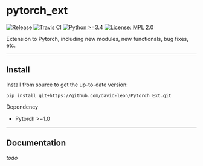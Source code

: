 # pytorch_ext
![Release](https://img.shields.io/badge/Release-0.8.8-brightgreen.svg)
[![Travis CI](https://travis-ci.org/david-leon/Pytorch_Ext.svg?branch=master)](https://travis-ci.org/david-leon/Pytorch_Ext)
[![Python >=3.4](https://img.shields.io/badge/python->=3.4-brightgreen.svg)](https://www.python.org/downloads/release)
[![License: MPL 2.0](https://img.shields.io/badge/license-MPL%202.0-brightgreen.svg)](https://github.com/david-leon/Pytorch_Ext/blob/master/LICENSE)


Extension to Pytorch, including new modules, new functionals, bug fixes, etc.

----

## Install
Install from source to get the up-to-date version:
```
pip install git+https://github.com/david-leon/Pytorch_Ext.git
```
Dependency
* Pytorch >=1.0

----
## Documentation
*todo*



